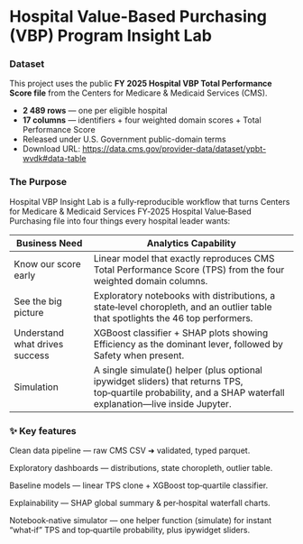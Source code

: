 # Hospital Value-Based Purchasing (VBP) Program Insight Lab

### Dataset

This project uses the public **FY 2025 Hospital VBP Total Performance Score file**
from the Centers for Medicare & Medicaid Services (CMS).  
* **2 489 rows** — one per eligible hospital  
* **17 columns** — identifiers + four weighted domain scores + Total Performance Score  
* Released under U.S. Government public-domain terms  
* Download URL: <https://data.cms.gov/provider-data/dataset/ypbt-wvdk#data-table>
  
### The Purpose
Hospital VBP Insight Lab is a fully‑reproducible workflow that turns Centers for Medicare & Medicaid Services FY‑2025 Hospital Value‑Based Purchasing file into four things every hospital leader wants:

| Business Need | Analytics Capability |
|----------|----------|
| Know our score early   | Linear model that exactly reproduces CMS Total Performance Score (TPS) from the four weighted domain columns.  |
| See the big picture   | Exploratory notebooks with distributions, a state‑level choropleth, and an outlier table that spotlights the 46 top performers.  |
| Understand what drives success   | XGBoost classifier + SHAP plots showing Efficiency as the dominant lever, followed by Safety when present.   |
| Simulation   | A single simulate() helper (plus optional ipywidget sliders) that returns TPS, top‑quartile probability, and a SHAP waterfall explanation—live inside Jupyter.   |


### ✨ Key features

Clean data pipeline — raw CMS CSV ➜ validated, typed parquet.

Exploratory dashboards — distributions, state choropleth, outlier table.

Baseline models — linear TPS clone + XGBoost top‑quartile classifier.

Explainability — SHAP global summary & per‑hospital waterfall charts.

Notebook‑native simulator — one helper function (simulate) for instant “what‑if” TPS and top‑quartile probability, plus ipywidget sliders.
